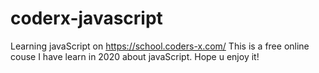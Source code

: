 # coderx-javascript
Learning javaScript on https://school.coders-x.com/
This is a free online couse I have learn in 2020 about javaScript. Hope u enjoy it!
